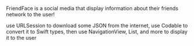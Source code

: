 FriendFace is a social media that display information about their friends network to the user!

use URLSession to download some JSON from the internet, use Codable to convert it to Swift types, then use NavigationView, List, and more to display it to the user
